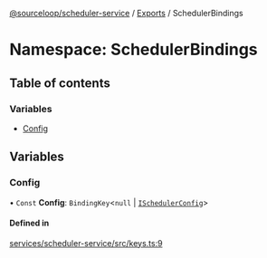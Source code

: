 [@sourceloop/scheduler-service](../README.md) / [Exports](../modules.md) / SchedulerBindings

# Namespace: SchedulerBindings

## Table of contents

### Variables

- [Config](SchedulerBindings.md#config)

## Variables

### Config

• `Const` **Config**: `BindingKey`<``null`` \| [`ISchedulerConfig`](../interfaces/ISchedulerConfig.md)\>

#### Defined in

[services/scheduler-service/src/keys.ts:9](https://github.com/codeweb05/repo1/blob/a4cf318/services/scheduler-service/src/keys.ts#L9)
